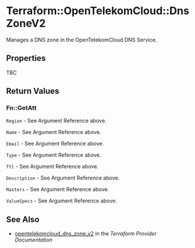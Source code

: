 # Terraform::OpenTelekomCloud::DnsZoneV2

Manages a DNS zone in the OpenTelekomCloud DNS Service.

## Properties

TBC

## Return Values

### Fn::GetAtt

`Region` - See Argument Reference above.

`Name` - See Argument Reference above.

`Email` - See Argument Reference above.

`Type` - See Argument Reference above.

`Ttl` - See Argument Reference above.

`Description` - See Argument Reference above.

`Masters` - See Argument Reference above.

`ValueSpecs` - See Argument Reference above.

## See Also

* [opentelekomcloud_dns_zone_v2](https://www.terraform.io/docs/providers/opentelekomcloud/r/dns_zone_v2.html) in the _Terraform Provider Documentation_